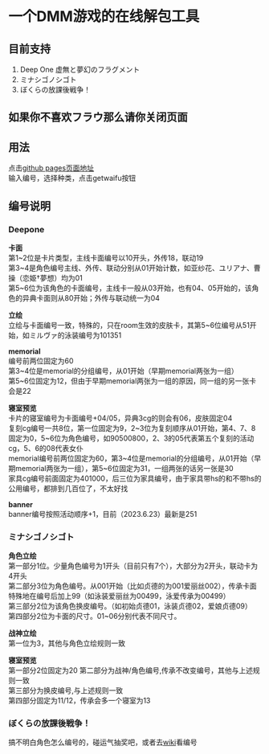 # 一个DMM游戏的在线解包工具

## 目前支持  

1. Deep One 虚無と夢幻のフラグメント  
2. ミナシゴノシゴト
3. ぼくらの放課後戦争！

## 如果你不喜欢フラウ那么请你关闭页面

## 用法

点击[github pages页面地址](https://lisanjin.github.io/GetWaifu/)  
输入编号，选择种类，点击getwaifu按钮

## 编号说明  

### Deepone  

**卡面**  
第1\~2位是卡片类型，主线卡面编号以10开头，外传18，联动19  
第3\~4是角色编号主线、外传、联动分别从01开始计数，如亚纱花、ユリアナ、曹操（恋姫†夢想）均为01  
第5\~6位为该角色的卡面编号，主线卡一般从03开始，也有04、05开始的，该角色的异典卡面则从80开始；外传与联动统一为04  

**立绘**  
立绘与卡面编号一致，特殊的，只在room生效的皮肤卡，其第5~6位编号从51开始，如ミルヴァ的泳装编号为101351  

**memorial**  
编号前两位固定为60  
第3\~4位是memorial的分组编号，从01开始（早期memorial两张为一组）  
第5\~6位固定为12，但由于早期memorial两张为一组的原因，同一组的另一张卡会是22  

**寝室预览**  
卡片的寝室编号为卡面编号+04/05，异典3cg的则会有06，皮肤固定04  
复刻cg编号一共8位，第一位固定为9，2\~3位为复刻顺序从01开始，第4、7、8固定为0，5\~6位为角色编号，如90500800，2、3的05代表第五个复刻的活动cg，5、6的08代表女仆  
memorial编号前两位固定为60，第3\~4位是memorial的分组编号，从01开始（早期memorial两张为一组），第5\~6位固定为31，一组两张的话另一张是30  
家具cg编号前面固定为401000，后三位为家具编号，由于家具带hs的和不带hs的公用编号，都排到几百位了，不太好找  

**banner**  
banner编号按照活动顺序+1，目前（2023.6.23）最新是251  

### ミナシゴノシゴト  

**角色立绘**  
第一部分1位。少量角色编号为1开头（目前只有7个），大部分为2开头，联动卡为4开头  
第二部分3位为角色编号。从001开始（比如贞德的为001爱丽丝002），传承卡面特殊地在编号后加上99（如泳装爱丽丝为00499，泳爱传承为00499）  
第三部分2位为该角色换皮编号。（如初始贞德01，泳装贞德02，爱娘贞德09）  
第四部分2位为卡面的尺寸。01~06分别代表不同尺寸。  

**战神立绘**  
第一位为3，其他与角色立绘规则一致

**寝室预览**  
第一部分2位固定为20
第二部分为战神/角色编号,传承不改变编号，其他与上述规则一致  
第三部分为换皮编号,与上述规则一致  
第四部分固定为11/12，传承会多一个寝室为13  

### ぼくらの放課後戦争！  
搞不明白角色怎么编号的，碰运气抽奖吧，或者去[wiki](https://xn--y8j2cvbzc721vtlvh8d8mhrv8g.xn--wiki-4i9hs14f.com/)看编号